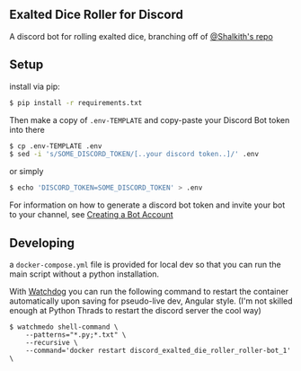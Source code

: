 Exalted Dice Roller for Discord
---

A discord bot for rolling exalted dice, branching off of [@Shalkith's repo](https://github.com/Shalkith/discord_exalted_die_roller "Shalkith/discord_exalted_die_roller")

Setup
---

install via pip:
```bash
$ pip install -r requirements.txt
```

Then make a copy of `.env-TEMPLATE` and copy-paste your Discord Bot token into there
```bash
$ cp .env-TEMPLATE .env
$ sed -i 's/SOME_DISCORD_TOKEN/[..your discord token..]/' .env
```

or simply
```bash
$ echo 'DISCORD_TOKEN=SOME_DISCORD_TOKEN' > .env
```

For information on how to generate a discord bot token and invite your bot to your channel, see [Creating a Bot Account](https://discordpy.readthedocs.io/en/latest/discord.html "discordpy.readthedocs.io")

Developing
---
a `docker-compose.yml` file is provided for local dev so that you can run the main script without a python installation.

With [Watchdog](https://github.com/gorakhargosh/watchdog "gorakhargosh/watchdog") you can run the following command to restart the container automatically upon saving for pseudo-live dev, Angular style. (I'm not skilled enough at Python Thrads to restart the discord server the cool way)
```
$ watchmedo shell-command \
    --patterns="*.py;*.txt" \
    --recursive \
    --command='docker restart discord_exalted_die_roller_roller-bot_1' \
```